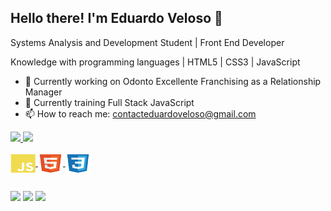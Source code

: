 ## Hello there! I'm Eduardo Veloso 👋

Systems Analysis and Development Student | Front End Developer

Knowledge with programming languages | HTML5 | CSS3 | JavaScript

- 🔭 Currently working on Odonto Excellente Franchising as a Relationship Manager
- 🌱 Currently training Full Stack JavaScript
- 📫 How to reach me: contacteduardoveloso@gmail.com

<div>
  <a href="https://github.com/eduardoveloso-exe"/>
  <img height="147em" src="https://github-readme-stats.vercel.app/api?username=eduardoveloso-exe&show_icons=true&hide_border=true&theme=dark&include_all_commits=true&count_private=true&bg_color=0d1117"/>
  <img height="147em" src="https://github-readme-stats.vercel.app/api/top-langs/?username=eduardoveloso-exe&layout=compact&hide_border=true&langs_count=168&theme=dark&bg_color=0d1117"/>
</div>

<div style="display: inline_block"><br>
  <img align="center" alt="Rafa-Js" height="30" width="40" src="https://raw.githubusercontent.com/devicons/devicon/master/icons/javascript/javascript-plain.svg">
  <img align="center" alt="Rafa-HTML" height="30" width="40" src="https://raw.githubusercontent.com/devicons/devicon/master/icons/html5/html5-original.svg">
  <img align="center" alt="Rafa-CSS" height="30" width="40" src="https://raw.githubusercontent.com/devicons/devicon/master/icons/css3/css3-original.svg">
</div>
  
  ##
 
<div> 
  <a href="https://instagram.com/eduardoveloso.exe" target="_blank"><img src="https://img.shields.io/badge/-Instagram-%23E4405F?style=for-the-badge&logo=instagram&logoColor=white" target="_blank"></a>
  <a href="mailto:contacteduardoveloso@gmail.com"><img src="https://img.shields.io/badge/-Gmail-%23333?style=for-the-badge&logo=gmail&logoColor=white" target="_blank"></a>
  <a href="https://www.linkedin.com/in/eduardo-veloso-skoretzky-291a77256" target="_blank"><img src="https://img.shields.io/badge/-LinkedIn-%230077B5?style=for-the-badge&logo=linkedin&logoColor=white" target="_blank"></a> 
</div>
